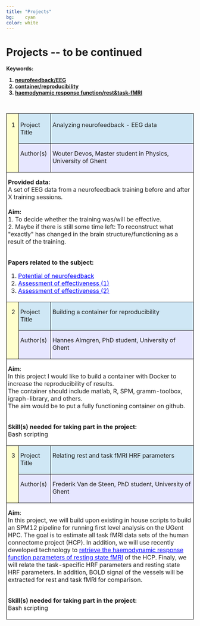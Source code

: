 ```yaml
---
title: "Projects"
bg:    cyan
color: white
---
```


<!-- 1. https://wordhtml.com/ -->
<!-- 2. Insert for each text input: style="color: black;" -->
<!-- 3. Insert for project outline: bgcolor="#ffffff" -->
<!-- 4. Remove: <p>&nbsp;</p> -->
<!-- 5. Remove: </span> in project outline; Insert <br> -->
<!-- 6. Change width="15" to width="40" for project nrs -->
<!-- 7. Insert URLs for Papers related to the subject -->
<!-- 8. Add symbolic links to the projects coupled to keywords -->
<!-- TO DO: Remove spacing 'project Title', 'Author(s)' -->

# Projects -- to be continued 

<strong>Keywords:<strong> 
1. [neurofeedback/EEG](#neurofeedback)
2. [container/reproducibility](#container)
3. [haemodynamic response function/rest&task-fMRI](#HRF)

<br>

<table width="678" cellspacing="0" cellpadding="4">
<tbody>

<!-- Project 1 -->
<tr valign="top">
<td style="border-top: 1px solid #000000; border-bottom: 1px solid #000000; border-left: 1px solid #000000; border-right: none; padding: 0.04in 0in 0.04in 0.04in;" rowspan="2" bgcolor="#ffffcc" width="40">
<a id="connectivity"></a>
<p align="center"><span style="font-size: medium;" style="color: black;">1</span></p>
</td>
<td style="border-top: 1px solid #000000; border-bottom: 1px solid #000000; border-left: 1px solid #000000; border-right: none; padding: 0.04in 0in 0.04in 0.04in;" bgcolor="#cfe7f5" width="88">
<p><span style="font-size: medium;" style="color: black;">Project Title</span></p>
</td>
<td style="border: 1px solid #000000; padding: 0.04in;" bgcolor="#cfe7f5" width="549">
<p><span style="font-size: medium;" style="color: black;">Analyzing neurofeedback - EEG data</span></p>
</td>
</tr>
<tr valign="top">
<td style="border-top: none; border-bottom: 1px solid #000000; border-left: 1px solid #000000; border-right: none; padding: 0in 0in 0.04in 0.04in;" bgcolor="#e6e6ff" width="88">
<p><span style="font-size: medium;" style="color: black;">Author(s)</span></p>
</td>
<td style="border-top: none; border-bottom: 1px solid #000000; border-left: 1px solid #000000; border-right: 1px solid #000000; padding: 0in 0.04in 0.04in 0.04in;" bgcolor="#e6e6ff" width="549">
<p><span style="font-size: medium;" style="color: black;">Wouter Devos, Master student in Physics, University of Ghent</span></p>
</td>
</tr>
<tr>
<td style="border-top: none; border-bottom: 1px solid #000000; border-left: 1px solid #000000; border-right: 1px solid #000000; padding: 0in 0.04in 0.04in 0.04in;" bgcolor="#ffffff" colspan="3" valign="top" width="668">
<p><span style="font-size: medium;" style="color: black;"><strong>Provided data:</strong> <br>
A set of EEG data from a neurofeedback training before and after X training sessions. <br> <br>
<strong>Aim:</strong> <br>
1. To decide whether the training was/will be effective. <br>
2. Maybe if there is still some time left: To reconstruct what "exactly" has changed in the brain structure/functioning as a result of the training. <br> <br>

<strong>Papers related to the subject: </strong> <br>
1. <a style="color: blue;" href="https://www.ncbi.nlm.nih.gov/pubmed/23623825">Potential of neurofeedback</a> <br>
2. <a style="color: blue;" href="https://www.ncbi.nlm.nih.gov/pmc/articles/PMC4911408/">Assessment of effectiveness (1)</a> <br>
3. <a style="color: blue;" href="https://www.ncbi.nlm.nih.gov/pmc/articles/PMC5575615/">Assessment of effectiveness (2)</a> </span></p>
</td>
</tr>

<!-- Project 2 -->
<tr valign="top">
<td style="border-top: none; border-bottom: 1px solid #000000; border-left: 1px solid #000000; border-right: none; padding: 0in 0in 0.04in 0.04in;" rowspan="2" bgcolor="#ffffcc" width="40">
<a id="container"></a>
<p align="center"><span style="font-size: medium;" style="color: black;">2</span></p>
</td>
<td style="border-top: none; border-bottom: 1px solid #000000; border-left: 1px solid #000000; border-right: none; padding: 0in 0in 0.04in 0.04in;" bgcolor="#cfe7f5" width="88">
<p><span style="font-size: medium;" style="color: black;">Project Title</span></p>
</td>
<td style="border-top: none; border-bottom: 1px solid #000000; border-left: 1px solid #000000; border-right: 1px solid #000000; padding: 0in 0.04in 0.04in 0.04in;" bgcolor="#cfe7f5" width="549">
<p><span style="font-size: medium;" style="color: black;">Building a container for reproducibility</span></p>
</td>
</tr>
<tr valign="top">
<td style="border-top: none; border-bottom: 1px solid #000000; border-left: 1px solid #000000; border-right: none; padding: 0in 0in 0.04in 0.04in;" bgcolor="#e6e6ff" width="88">
<p><span style="font-size: medium;" style="color: black;">Author(s)</span></p>
</td>
<td style="border-top: none; border-bottom: 1px solid #000000; border-left: 1px solid #000000; border-right: 1px solid #000000; padding: 0in 0.04in 0.04in 0.04in;" bgcolor="#e6e6ff" width="549">
<p><span style="font-size: medium;" style="color: black;">Hannes Almgren, PhD student, University of Ghent</span></p>
</td>
</tr>
<tr>
<td style="border-top: none; border-bottom: 1px solid #000000; border-left: 1px solid #000000; border-right: 1px solid #000000; padding: 0in 0.04in 0.04in 0.04in;" bgcolor="#ffffff" colspan="3" valign="top" width="668">
<p><span style="font-size: medium;" style="color: black;"><strong>Aim</strong>: <br>
In this project I would like to build a container with Docker to increase the reproducibility of results. <br>
The container should include matlab, R, SPM, gramm-toolbox, igraph-library, and others. <br>
The aim would be to put a fully functioning container on github. <br> <br>

<strong>Skill(s) needed for taking part in the project:</strong> <br>
Bash scripting</span></p>
</td>
</tr>

<!-- Project 3 -->
<tr valign="top">
<td style="border-top: none; border-bottom: 1px solid #000000; border-left: 1px solid #000000; border-right: none; padding: 0in 0in 0.04in 0.04in;" rowspan="2" bgcolor="#ffffcc" width="40">
<a id="HRF"></a>
<p align="center"><span style="font-size: medium;" style="color: black;">3</span></p>
</td>
<td style="border-top: none; border-bottom: 1px solid #000000; border-left: 1px solid #000000; border-right: none; padding: 0in 0in 0.04in 0.04in;" bgcolor="#cfe7f5" width="88">
<p><span style="font-size: medium;" style="color: black;">Project Title</span></p>
</td>
<td style="border-top: none; border-bottom: 1px solid #000000; border-left: 1px solid #000000; border-right: 1px solid #000000; padding: 0in 0.04in 0.04in 0.04in;" bgcolor="#cfe7f5" width="549">
<p><span style="font-size: medium;" style="color: black;">Relating rest and task fMRI HRF parameters</span></p>
</td>
</tr>
<tr valign="top">
<td style="border-top: none; border-bottom: 1px solid #000000; border-left: 1px solid #000000; border-right: none; padding: 0in 0in 0.04in 0.04in;" bgcolor="#e6e6ff" width="88">
<p><span style="font-size: medium;" style="color: black;">Author(s)</span></p>
</td>
<td style="border-top: none; border-bottom: 1px solid #000000; border-left: 1px solid #000000; border-right: 1px solid #000000; padding: 0in 0.04in 0.04in 0.04in;" bgcolor="#e6e6ff" width="549">
<p><span style="font-size: medium;" style="color: black;">Frederik Van de Steen, PhD student, University of Ghent</span></p>
</td>
</tr>
<tr>
<td style="border-top: none; border-bottom: 1px solid #000000; border-left: 1px solid #000000; border-right: 1px solid #000000; padding: 0in 0.04in 0.04in 0.04in;" bgcolor="#ffffff" colspan="3" valign="top" width="668">

<p><span style="font-size: medium;" style="color: black;"><strong>Aim</strong>: <br>
In this project, we will build upon existing in house scripts to build an SPM12 pipeline for running first level analysis on the UGent HPC. The goal is to estimate all task fMRI data sets of the human connectome project (HCP). In addition, we will use recently developed technology to <a style="color: blue;" href="https://github.com/guorongwu/rsHRF">retrieve the haemodynamic response function parameters of resting state fMRI</a> of the HCP. Finaly, we will relate the task-specific HRF parameters and resting state HRF parameters. In addition, BOLD signal of the vessels will be extracted for rest and task fMRI for comparison. <br> <br>

<strong>Skill(s) needed for taking part in the project:</strong> <br>
Bash scripting</span></p>
</td>
</tr>

</tbody>
</table>
